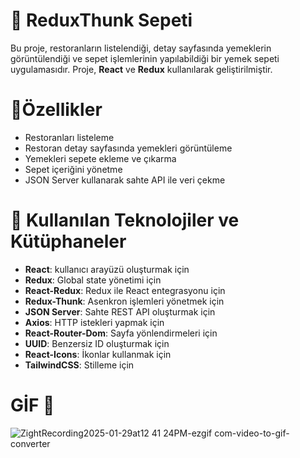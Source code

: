 # 🎂 ReduxThunk Sepeti
Bu proje, restoranların listelendiği, detay sayfasında yemeklerin görüntülendiği ve sepet işlemlerinin yapılabildiği bir yemek sepeti uygulamasıdır. 
Proje, **React** ve **Redux** kullanılarak geliştirilmiştir.

# 🎯Özellikler
* Restoranları listeleme
* Restoran detay sayfasında yemekleri görüntüleme
* Yemekleri sepete ekleme ve çıkarma
* Sepet içeriğini yönetme
* JSON Server kullanarak sahte API ile veri çekme

# 🚀 Kullanılan Teknolojiler ve Kütüphaneler
- **React**: kullanıcı arayüzü oluşturmak için
- **Redux**: Global state yönetimi için
- **React-Redux**: Redux ile React entegrasyonu için
- **Redux-Thunk**: Asenkron işlemleri yönetmek için
- **JSON Server**: Sahte REST API oluşturmak için
- **Axios**: HTTP istekleri yapmak için
- **React-Router-Dom**: Sayfa yönlendirmeleri için
- **UUID**: Benzersiz ID oluşturmak için
- **React-Icons**: İkonlar kullanmak için
- **TailwindCSS**: Stilleme için

# GİF 📸
![ZightRecording2025-01-29at12 41 24PM-ezgif com-video-to-gif-converter](https://github.com/user-attachments/assets/58266a05-5244-4b22-8c03-0f6bcc86d5c7)

